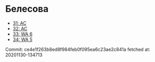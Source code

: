 # Белесова
- [31: AC](31.md)
- [32: AC](32.md)
- [33: WA 6](33.md)
- [34: WA 5](34.md)

Commit: ce4e1f263b8ed8f984feb0f095ea6c23ae2c841a
 fetched at: 20201130-134713

